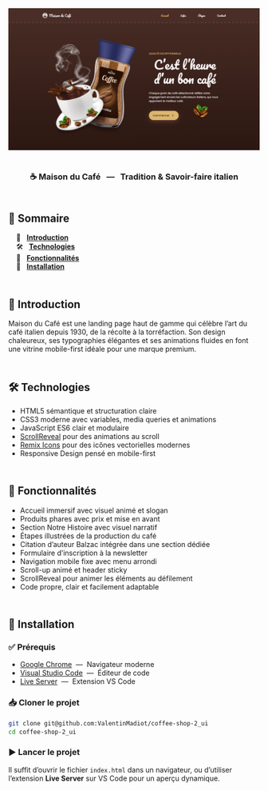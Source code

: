 <div align="center">  
    <a href="https://coffee-shop-2-vm.netlify.app/" target="_blank">  
      <img src=".docs/preview.png" alt="Aperçu du projet">  
    </a>
    </br>  
    </br>  
  <h3 align="center">☕ Maison du Café &nbsp; — &nbsp; Tradition & Savoir-faire italien</h3>  
</div>

## <br /> 📌 Sommaire

&nbsp;&nbsp;&nbsp; 🎨 &nbsp; [**Introduction**](#introduction)<br />
&nbsp;&nbsp;&nbsp; 🛠️ &nbsp; [**Technologies**](#technologies)<br />
&nbsp;&nbsp;&nbsp; 🎯 &nbsp; [**Fonctionnalités**](#fonctionnalités)<br />
&nbsp;&nbsp;&nbsp; 🚀 &nbsp; [**Installation**](#installation)<br />

## <br /> <a name="introduction">🎨 Introduction</a>

Maison du Café est une landing page haut de gamme qui célèbre l’art du café italien depuis 1930, de la récolte à la torréfaction. Son design chaleureux, ses typographies élégantes et ses animations fluides en font une vitrine mobile-first idéale pour une marque premium.

## <br /> <a name="technologies">🛠️ Technologies</a>

- HTML5 sémantique et structuration claire
- CSS3 moderne avec variables, media queries et animations
- JavaScript ES6 clair et modulaire
- [ScrollReveal](https://scrollrevealjs.org/) pour des animations au scroll
- [Remix Icons](https://remixicon.com/) pour des icônes vectorielles modernes
- Responsive Design pensé en mobile-first

## <br /> <a name="fonctionnalités">🎯 Fonctionnalités</a>

- Accueil immersif avec visuel animé et slogan
- Produits phares avec prix et mise en avant
- Section Notre Histoire avec visuel narratif
- Étapes illustrées de la production du café
- Citation d’auteur Balzac intégrée dans une section dédiée
- Formulaire d’inscription à la newsletter
- Navigation mobile fixe avec menu arrondi
- Scroll-up animé et header sticky
- ScrollReveal pour animer les éléments au défilement
- Code propre, clair et facilement adaptable

## <br /> <a name="installation">🚀 Installation</a>

### ✅ Prérequis

- [Google Chrome](https://www.google.com/) &nbsp;—&nbsp; Navigateur moderne
- [Visual Studio Code](https://code.visualstudio.com/) &nbsp;—&nbsp; Éditeur de code
- [Live Server](https://marketplace.visualstudio.com/items?itemName=ritwickdey.LiveServer) &nbsp;—&nbsp; Extension VS Code

### 📥 Cloner le projet

```bash
git clone git@github.com:ValentinMadiot/coffee-shop-2_ui
cd coffee-shop-2_ui
```

### ▶️ Lancer le projet

Il suffit d’ouvrir le fichier `index.html` dans un navigateur, ou d’utiliser l’extension **Live Server** sur VS Code pour un aperçu dynamique.
